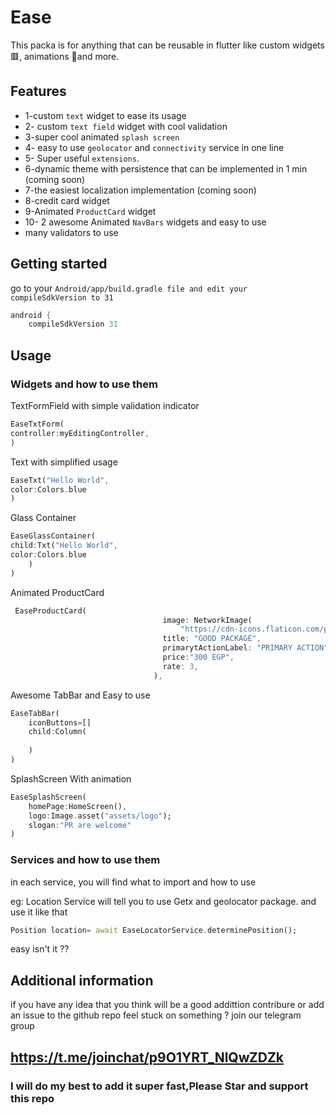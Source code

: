 <!-- 
This README describes the package. If you publish this package to pub.dev,
this README's contents appear on the landing page for your package.

For information about how to write a good package README, see the guide for
[writing package pages](https://dart.dev/guides/libraries/writing-package-pages). 

For general information about developing packages, see the Dart guide for
[creating packages](https://dart.dev/guides/libraries/create-library-packages)
and the Flutter guide for
[developing packages and plugins](https://flutter.dev/developing-packages). 
-->

# Ease

This packa is for anything that can be reusable in flutter like custom widgets 🟥, animations 🌟and more.

## Features

* 1-custom `text` widget to ease its usage
* 2- custom `text field` widget with cool validation
* 3-super cool animated `splash screen`
* 4- easy to use `geolocator` and `connectivity` service in one line
* 5- Super useful `extensions`.
* 6-dynamic theme with persistence that can be implemented in 1 min (coming soon)
* 7-the easiest localization implementation (coming soon)
* 8-credit card widget
* 9-Animated `ProductCard` widget
* 10- 2 awesome Animated `NavBars` widgets and easy to use
* many validators to use

## Getting started

go to your ```Android/app/build.gradle file and edit your compileSdkVersion to 31```

``` dart
android {
    compileSdkVersion 31
```

## Usage

### Widgets and how to use them

TextFormField with simple validation indicator

```dart
EaseTxtForm(
controller:myEditingController, 
)
```

Text with simplified usage

```dart
EaseTxt("Hello World",
color:Colors.blue
)
```

Glass Container

```dart
EaseGlassContainer(
child:Txt("Hello World",
color:Colors.blue
    )
)
```

Animated ProductCard

```dart
 EaseProductCard(
                                  image: NetworkImage(
                                      "https://cdn-icons.flaticon.com/png/512/2930/premium/2930679.png?token=exp=1638474347~hmac=f895ca5646f06b4e9703ebd80aa8fa9a"),
                                  title: "GOOD PACKAGE",
                                  primarytActionLabel: "PRIMARY ACTION",
                                  price:"300 EGP",
                                  rate: 3,
                                ),
```

Awesome TabBar and Easy to use

```dart
EaseTabBar(
    iconButtons=[]
    child:Column(
        
    )
)
```

SplashScreen With animation

```dart
EaseSplashScreen(
    homePage:HomeScreen(),
    logo:Image.asset("assets/logo");
    slogan:"PR are welcome"
)
```

### Services and how to use them

in each service, you will find what to import and how to use

eg:
Location Service will tell you to use Getx and geolocator package.
and use it like that

```dart
Position location= await EaseLocatorService.determinePosition();
```

easy isn't it ??

## Additional information

if you have any idea that you think will be a good addittion contribure or add an issue to the github repo feel stuck on something ? join our telegram group

## <https://t.me/joinchat/p9O1YRT_NlQwZDZk>

### I will do my best to add it super fast,Please Star and support this repo
